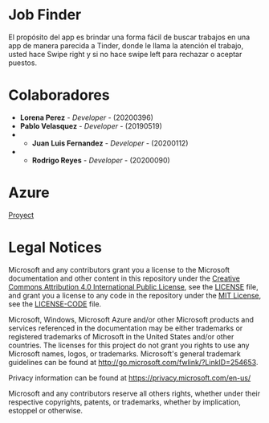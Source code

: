 # Job Finder

El propósito del app es brindar una forma fácil de buscar trabajos en una app de
manera parecida a Tinder, donde le llama la atención el trabajo, usted hace Swipe right y si
no hace swipe left para rechazar o aceptar puestos.

# Colaboradores

* **Lorena Perez** - *Developer* - (20200396)
* **Pablo Velasquez** - *Developer* - (20190519)
* * **Juan Luis Fernandez** - *Developer* - (20200112)
* * **Rodrigo Reyes** - *Developer* - (20200090)

# Azure
[Proyect](https://dev.azure.com/juanfernandez0743/Job%20Finder%202.0)

# Legal Notices

Microsoft and any contributors grant you a license to the Microsoft documentation and other content
in this repository under the [Creative Commons Attribution 4.0 International Public License](https://creativecommons.org/licenses/by/4.0/legalcode),
see the [LICENSE](LICENSE) file, and grant you a license to any code in the repository under the [MIT License](https://opensource.org/licenses/MIT), see the
[LICENSE-CODE](LICENSE-CODE) file.

Microsoft, Windows, Microsoft Azure and/or other Microsoft products and services referenced in the documentation
may be either trademarks or registered trademarks of Microsoft in the United States and/or other countries.
The licenses for this project do not grant you rights to use any Microsoft names, logos, or trademarks.
Microsoft's general trademark guidelines can be found at http://go.microsoft.com/fwlink/?LinkID=254653.

Privacy information can be found at https://privacy.microsoft.com/en-us/

Microsoft and any contributors reserve all others rights, whether under their respective copyrights, patents,
or trademarks, whether by implication, estoppel or otherwise.
